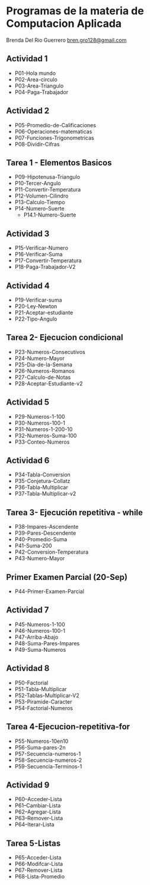 # Programas de la materia de Computacion Aplicada

Brenda Del Rio Guerrero
bren.gro128@gmail.com

## Actividad 1       
- P01-Hola mundo
- P02-Area-circulo
- P03-Area-Triangulo
- P04-Paga-Trabajador

## Actividad 2 
- P05-Promedio-de-Calificaciones
- P06-Operaciones-matematicas
- P07-Funciones-Trigonometricas
- P08-Dividir-Cifras

## Tarea 1 - Elementos Basicos
- P09-Hipotenusa-Triangulo
- P10-Tercer-Angulo
- P11-Convertir-Temperatura
- P12-Volumen-Cilindro
- P13-Calculo-Tiempo
- P14-Numero-Suerte
    - P14.1-Numero-Suerte

## Actividad 3
- P15-Verificar-Numero
- P16-Verificar-Suma
- P17-Convertir-Temperatura
- P18-Paga-Trabajador-V2

## Actividad 4
- P19-Verificar-suma
- P20-Ley-Newton
- P21-Aceptar-estudiante
- P22-Tipo-Angulo

## Tarea 2- Ejecucion condicional
- P23-Numeros-Consecutivos
- P24-Numero-Mayor
- P25-Dia-de-la-Semana
- P26-Numeros-Romanos
- P27-Calculo-de-Notas
- P28-Aceptar-Estudiante-v2

## Actividad 5
- P29-Numeros-1-100
- P30-Numeros-100-1
- P31-Numeros-1-200-10  
- P32-Numeros-Suma-100  
- P33-Conteo-Numeros

## Actividad 6
- P34-Tabla-Conversion
- P35-Conjetura-Collatz
- P36-Tabla-Multiplicar
- P37-Tabla-Multiplicar-v2

## Tarea 3- Ejecución repetitiva - while
- P38-Impares-Ascendente
- P39-Pares-Descendente
- P40-Promedio-Suma
- P41-Suma-200
- P42-Conversion-Temperatura
- P43-Numero-Mayor

## Primer Examen Parcial (20-Sep)
- P44-Primer-Examen-Parcial

## Actividad 7
- P45-Numeros-1-100
- P46-Numeros-100-1
- P47-Arriba-Abajo
- P48-Suma-Pares-Impares
- P49-Suma-Numeros

## Actividad 8
- P50-Factorial
- P51-Tabla-Multiplicar
- P52-Tablas-Multiplicar-V2
- P53-Piramide-Caracter
- P54-Factorial-Numeros

## Tarea 4-Ejecucion-repetitiva-for
- P55-Numeros-10en10
- P56-Suma-pares-2n
- P57-Secuencia-numeros-1
- P58-Secuencia-numeros-2
- P59-Secuencia-Terminos-1

## Actividad 9
- P60–Acceder-Lista
- P61–Cambiar-Lista
- P62–Agregar-Lista
- P63–Remover-Lista
- P64–Iterar-Lista

## Tarea 5-Listas
- P65-Acceder-Lista
- P66-Modifcar-Lista
- P67-Remover-Lista
- P68-Lista-Promedio
